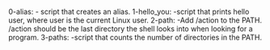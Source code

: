 0-alias:			- script that creates an alias.
1-hello_you:			-script that prints hello user, where user is the current Linux user.
2-path:				-Add /action to the PATH. /action should be the last directory the shell looks into when looking for a program.
3-paths:			-script that counts the number of directories in the PATH.